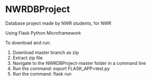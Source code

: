 # NWRDBProject
Database project made by NWR students, for NWR

Using Flask Python Microframework

To download and run:
1. Download master branch as zip
2. Extract zip file
3. Navigate to the NWRDBProject-master folder in a command line
4. Run the command: export FLASK_APP=test.py
5. Run the command: flask run
